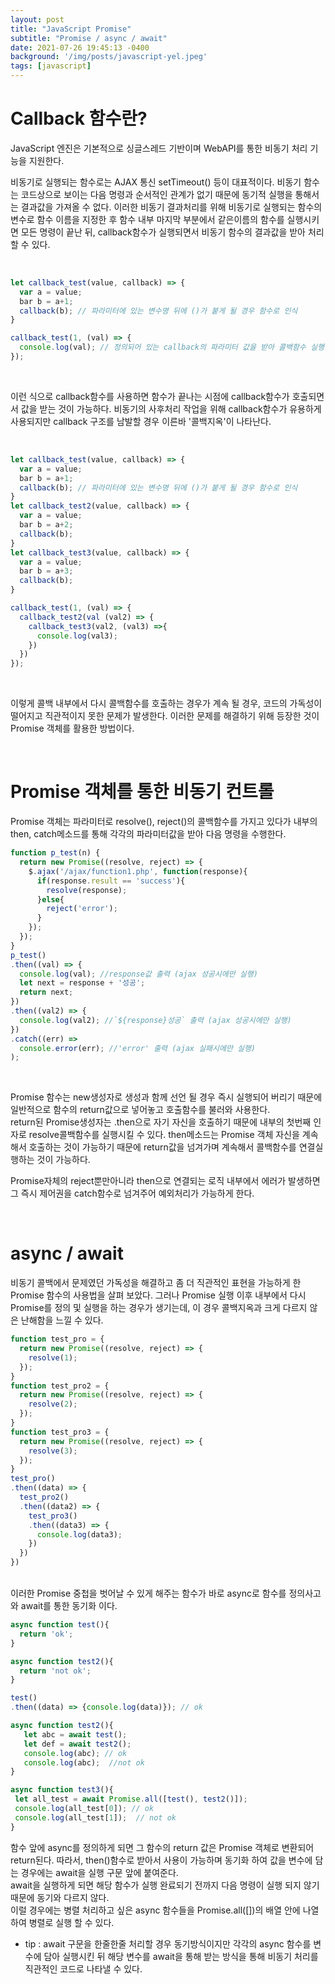 ```yaml
---
layout: post
title: "JavaScript Promise"
subtitle: "Promise / async / await"
date: 2021-07-26 19:45:13 -0400
background: '/img/posts/javascript-yel.jpeg'
tags: [javascript]
---
```

# Callback 함수란?

JavaScript 엔진은 기본적으로 싱글스레드 기반이며 WebAPI를 통한 비동기 처리 기능을 지원한다.   

비동기로 실행되는 함수로는 AJAX 통신 setTimeout() 등이 대표적이다. 비동기 함수는 코드상으로 보이는 다음 명령과 
순서적인 관계가 없기 때문에 동기적 실행을 통해서는 결과값을 가져올 수 없다. 이러한 비동기 결과처리를 위해 
비동기로 실행되는 함수의 변수로 함수 이름을 지정한 후 함수 내부 마지막 부분에서 같은이름의 함수를 실행시키면 모든 명령이 끝난 뒤,
callback함수가 실행되면서 비동기 함수의 결과값을 받아 처리할 수 있다.   

<br>

``` javascript
let callback_test(value, callback) => { 
  var a = value;
  bar b = a+1;
  callback(b); // 파라미터에 있는 변수명 뒤에 ()가 붙게 될 경우 함수로 인식
}

callback_test(1, (val) => {
  console.log(val); // 정의되어 있는 callback의 파라미터 값을 받아 콜백함수 실행
}); 

```
<br>

이런 식으로 callback함수를 사용하면 함수가 끝나는 시점에 callback함수가 호출되면서 값을 받는 것이 가능하다.
비동기의 사후처리 작업을 위해 callback함수가 유용하게 사용되지만 callback 구조를 남발할 경우 이른바 '콜백지옥'이 나타난다.

<br>

``` javascript
let callback_test(value, callback) => { 
  var a = value;
  bar b = a+1;
  callback(b); // 파라미터에 있는 변수명 뒤에 ()가 붙게 될 경우 함수로 인식
}
let callback_test2(value, callback) => { 
  var a = value;
  bar b = a+2;
  callback(b);
}
let callback_test3(value, callback) => { 
  var a = value;
  bar b = a+3;
  callback(b);
}

callback_test(1, (val) => {
  callback_test2(val (val2) => {
    callback_test3(val2, (val3) =>{
      console.log(val3);
    })
  })
}); 

```

<br>

이렇게 콜백 내부에서 다시 콜백함수를 호출하는 경우가 계속 될 경우, 코드의 가독성이 떨어지고 직관적이지 못한 문제가 발생한다.
이러한 문제를 해결하기 위해 등장한 것이 Promise 객체를 활용한 방법이다.

<br>

# Promise 객체를 통한 비동기 컨트롤

Promise 객체는 파라미터로 resolve(), reject()의 콜백함수를 가지고 있다가
내부의 then, catch메소드를 통해 각각의 파라미터값을 받아 다음 명령을 수행한다.

``` javascript
function p_test(n) {
  return new Promise((resolve, reject) => {
    $.ajax('/ajax/function1.php', function(response){
      if(response.result == 'success'){
        resolve(response);      
      }else{
        reject('error');            
      }
    });
  });
}
p_test()
.then((val) => {
  console.log(val); //response값 출력 (ajax 성공시에만 실행)
  let next = response + '성공';
  return next;
})
.then((val2) => {
  console.log(val2); //`${response}성공` 출력 (ajax 성공시에만 실행)
})
.catch((err) =>
  console.error(err); //'error' 출력 (ajax 실패시에만 실행) 
);

```

<br>


Promise 함수는 new생성자로 생성과 함께 선언 될 경우 즉시 실행되어 버리기 때문에 일반적으로 함수의 return값으로 넣어놓고
호출함수를 불러와 사용한다.   
return된 Promise생성자는 .then으로 자기 자신을 호출하기 때문에 내부의 첫번째 인자로 resolve콜백함수를 실행시킬 수 있다.
then메소드는 Promise 객체 자신을 계속해서 호출하는 것이 가능하기 때문에 return값을 넘겨가며 계속해서 콜백함수를 연결실행하는 것이 가능하다.   

Promise자체의 reject뿐만아니라 then으로 연결되는 로직 내부에서 에러가 발생하면 그 즉시 제어권을 catch함수로 넘겨주어 예외처리가 가능하게 한다.

<br>

# async / await 
비동기 콜백에서 문제였던 가독성을 해결하고 좀 더 직관적인 표현을 가능하게 한 Promise 함수의 사용법을 살펴 보았다.
그러나 Promise 실행 이후 내부에서 다시 Promise를 정의 및 실행을 하는 경우가 생기는데, 이 경우 콜백지옥과 크게 다르지 않은 난해함을 느낄 수 있다.
 
 ``` javascript
 function test_pro = {
   return new Promise((resolve, reject) => {
     resolve(1);
   });
 }
 function test_pro2 = {
   return new Promise((resolve, reject) => {
     resolve(2);
   });
 }
 function test_pro3 = {
   return new Promise((resolve, reject) => {
     resolve(3);
   });
 }
 test_pro()
 .then((data) => {
   test_pro2()
   .then((data2) => {
     test_pro3()
     .then((data3) => {
       console.log(data3);
     })
   })
 })

 ```

<br>
 이러한 Promise 중첩을 벗어날 수 있게 해주는 함수가 바로 async로 함수를 정의사고 와 await를 통한 동기화 이다.
 
 ```javascript 
 async function test(){
   return 'ok';
 }

 async function test2(){
   return 'not ok';
 }

 test()
 .then((data) => {console.log(data)}); // ok

 async function test2(){
    let abc = await test();
    let def = await test2();   
    console.log(abc); // ok
    console.log(abc);  //not ok
 }

async function test3(){
  let all_test = await Promise.all([test(), test2()]);
  console.log(all_test[0]); // ok
  console.log(all_test[1]);  // not ok
}
 ```

함수 앞에 async를 정의하게 되면 그 함수의 return 값은 Promise 객체로 변환되어 return된다.
따라서, then()함수로 받아서 사용이 가능하며 동기화 하여 값을 변수에 담는 경우에는 await을 실행 구문 앞에 붙여준다.   
await을 실행하게 되면 해당 함수가 실행 완료되기 전까지 다음 명령이 실행 되지 않기 때문에 동기와 다르지 않다.   
이럴 경우에는 병렬 처리하고 싶은 async 함수들을 Promise.all([])의 배열 안에 나열하여 병렬로 실행 할 수 있다.

* tip : await 구문을 한줄한줄 처리할 경우 동기방식이지만 각각의 async 함수를 변수에 담아 실행시킨 뒤 해당 변수를 await을 통해 받는 방식을 통해 비동기 처리를 직관적인 코드로 나타낼 수 있다.
